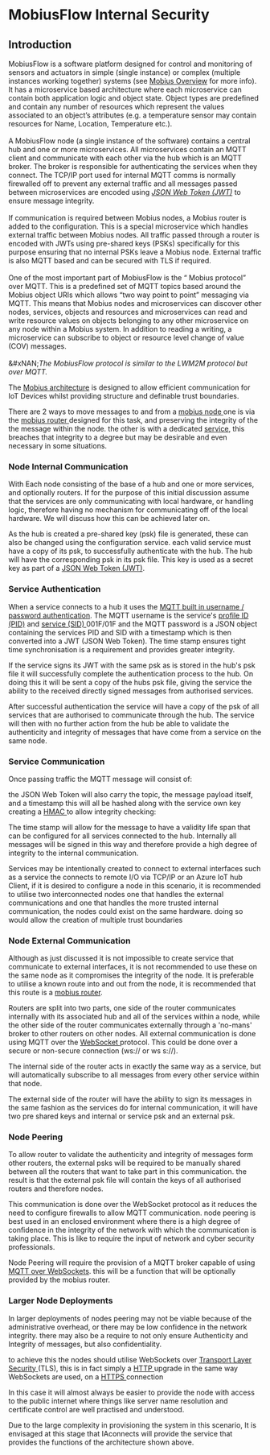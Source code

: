 # MobiusFlow Internal Security

## Introduction <a href="#introduction" id="introduction"></a>

MobiusFlow is a software platform designed for control and monitoring of sensors and actuators in simple (single instance) or complex (multiple instances working together) systems (see [Mobius Overview](../mobiusflow-overview.md) for more info). It has a microservice based architecture where each microservice can contain both application logic and object state. Object types are predefined and contain any number of resources which represent the values associated to an object’s attributes (e.g. a temperature sensor may contain resources for Name, Location, Temperature etc.).\
\
A MobiusFlow node (a single instance of the software) contains a central hub and one or more microservices. All microservices contain an MQTT client and communicate with each other via the hub which is an MQTT broker. The broker is responsible for authenticating the services when they connect. The TCP/IP port used for internal MQTT comms is normally firewalled off to prevent any external traffic and all messages passed between microservices are encoded using [_JSON Web Token (JWT)_](https://support.iaconnects.co.uk/hc/en-gb/articles/360020873392) to ensure message integrity.\
\
If communication is required between Mobius nodes, a Mobius router is added to the configuration. This is a special microservice which handles external traffic between Mobius nodes. All traffic passed through a router is encoded with JWTs using pre-shared keys (PSKs) specifically for this purpose ensuring that no internal PSKs leave a Mobius node. External traffic is also MQTT based and can be secured with TLS if required.\
\
One of the most important part of MobiusFlow is the “ Mobius protocol” over MQTT. This is a predefined set of MQTT topics based around the Mobius object URIs which allows “two way point to point” messaging via MQTT. This means that Mobius nodes and microservices can discover other nodes, services, objects and resources and microservices can read and write resource values on objects belonging to any other microservice on any node within a Mobius system. In addition to reading a writing, a microservice can subscribe to object or resource level change of value (COV) messages.\
\
&#xNAN;_&#x54;he MobiusFlow protocol is similar to the LWM2M protocol but over MQTT._

The [Mobius architecture](../mobiusflow-architecture.md) is designed to allow efficient communication for IoT Devices whilst providing structure and definable trust boundaries.

There are 2 ways to move messages to and from a [mobius node ](https://support.iaconnects.co.uk/hc/en-gb/articles/360021111731)one is via the [mobius router ](https://support.iaconnects.co.uk/hc/en-gb/articles/360021111731)designed for this task, and preserving the integrity of the the message within the node. the other is with a dedicated [service](https://support.iaconnects.co.uk/hc/en-gb/articles/360021111731), this breaches that integrity to a degree but may be desirable and even necessary in some situations.&#x20;

### Node Internal Communication <a href="#node_internal_communication" id="node_internal_communication"></a>

With Each node consisting of the base of a hub and one or more services, and optionally routers. If for the purpose of this initial discussion assume that the services are only communicating with local hardware, or handling logic, therefore having no mechanism for communicating off of the local hardware. We will discuss how this can be achieved later on.

As the hub is created a pre-shared key (psk) file is generated, these can also be changed using the configuration service. each valid service must have a copy of its psk, to successfully authenticate with the hub. The hub will have the corresponding psk in its psk file. This key is used as a secret key as part of a [JSON Web Token (JWT)](https://support.iaconnects.co.uk/hc/en-gb/articles/360020873392).

### Service Authentication <a href="#service_authentication" id="service_authentication"></a>

&#x20;When a service connects to a hub it uses the [MQTT built in username / password authentication](https://www.hivemq.com/blog/mqtt-security-fundamentals-authentication-username-password/). The MQTT username is the service's [profile ID (PID)](https://support.iaconnects.co.uk/hc/en-gb/articles/360020867912) and [service (SID) ](https://support.iaconnects.co.uk/hc/en-gb/articles/360020867912)001F/01F and the MQTT password is a JSON object containing the services PID and SID with a timestamp which is then converted into a JWT (JSON Web Token). The time stamp ensures tight time synchronisation is a requirement and provides greater integrity.

If the service signs its JWT with the same psk as is stored in the hub's psk file it will successfully complete the authentication process to the hub. On doing this it will be sent a copy of the hubs psk file, giving the service the ability to the received directly signed messages from authorised services.

After successful authentication the service will have a copy of the psk of all services that are authorised to communicate through the hub. The service will then with no further action from the hub be able to validate the authenticity and integrity of messages that have come from a service on the same node.&#x20;

### Service Communication <a href="#service_communication" id="service_communication"></a>

Once passing traffic the MQTT message will consist of:

the JSON Web Token will also carry the topic, the message payload itself, and a timestamp this will all be hashed along with the service own key creating a [HMAC ](https://en.wikipedia.org/wiki/Hash-based_message_authentication_code)to allow integrity checking:

The time stamp will allow for the message to have a validity life span that can be configured for all services connected to the hub. Internally all messages will be signed in this way and therefore provide a high degree of integrity to the internal communication.

Services may be intentionally created to connect to external interfaces such as a service the connects to remote I/O via TCP/IP or an Azure IoT hub Client, if it is desired to configure a node in this scenario, it is recommended to utilise two interconnected nodes one that handles the external communications and one that handles the more trusted internal communication, the nodes could exist on the same hardware. doing so would allow the creation of multiple trust boundaries

### Node External Communication <a href="#node_external_communication" id="node_external_communication"></a>

Although as just discussed it is not impossible to create service that communicate to external interfaces, it is not recommended to use these on the same node as it compromises the integrity of the node. It is preferable to utilise a known route into and out from the node, it is recommended that this route is a [mobius router](https://support.iaconnects.co.uk/hc/en-gb/articles/360021111731).

Routers are split into two parts, one side of the router communicates internally with its associated hub and all of the services within a node, while the other side of the router communicates externally through a 'no-mans' broker to other routers on other nodes. All external communication is done using MQTT over the [WebSocket ](https://en.wikipedia.org/wiki/WebSocket)protocol. This could be done over a secure or non-secure connection (ws:// or ws s://).

The internal side of the router acts in exactly the same way as a service, but will automatically subscribe to all messages from every other service within that node.

The external side of the router will have the ability to sign its messages in the same fashion as the services do for internal communication, it will have two pre shared keys and internal or service psk and an external psk.

### Node Peering <a href="#node_peering" id="node_peering"></a>

&#x20;To allow router to validate the authenticity and integrity of messages form other routers, the external psks will be required to be manually shared between all the routers that want to take part in this communication. the result is that the external psk file will contain the keys of all authorised routers and therefore nodes.

This communication is done over the WebSocket protocol as it reduces the need to configure firewalls to allow MQTT communication. node peering is best used in an enclosed environment where there is a high degree of confidence in the integrity of the network with which the communication is taking place. This is like to require the input of network and cyber security professionals.

Node Peering will require the provision of a MQTT broker capable of using [MQTT over WebSockets](http://www.hivemq.com/blog/mqtt-over-websockets-with-hivemq). this will be a function that will be optionally provided by the mobius router.

### Larger Node Deployments <a href="#larger_node_deployments" id="larger_node_deployments"></a>

&#x20;In larger deployments of nodes peering may not be viable because of the administrative overhead, or there may be low confidence in the network integrity. there may also be a require to not only ensure Authenticity and Integrity of messages, but also confidentiality.

to achieve this the nodes should utilise WebSockets over [Transport Layer Security ](https://en.wikipedia.org/wiki/Transport_Layer_Security)(TLS), this is in fact simply a [HTTP ](https://en.wikipedia.org/wiki/Hypertext_Transfer_Protocol)upgrade in the same way WebSockets are used, on a [HTTPS ](https://en.wikipedia.org/wiki/HTTPS)connection

In this case it will almost always be easier to provide the node with access to the public internet where things like server name resolution and certificate control are well practised and understood.

&#x20;Due to the large complexity in provisioning the system in this scenario, It is envisaged at this stage that IAconnects will provide the service that provides the functions of the architecture shown above.
